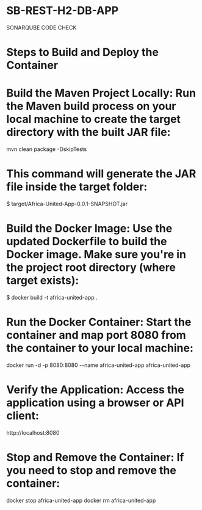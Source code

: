 # SB-REST-H2-DB-APP
SONARQUBE CODE CHECK

# Steps to Build and Deploy the Container
# Build the Maven Project Locally: Run the Maven build process on your local machine to create the target directory with the built JAR file:
mvn clean package -DskipTests

# This command will generate the JAR file inside the target folder:
$ target/Africa-United-App-0.0.1-SNAPSHOT.jar

# Build the Docker Image: Use the updated Dockerfile to build the Docker image. Make sure you're in the project root directory (where target exists):
$ docker build -t africa-united-app .

# Run the Docker Container: Start the container and map port 8080 from the container to your local machine:
docker run -d -p 8080:8080 --name africa-united-app africa-united-app

# Verify the Application: Access the application using a browser or API client:
http://localhost:8080

# Stop and Remove the Container: If you need to stop and remove the container:
docker stop africa-united-app
docker rm africa-united-app
